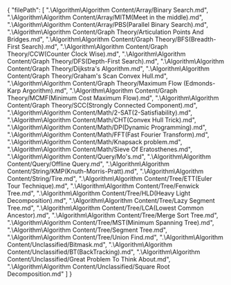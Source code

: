 {
  "filePath": [
    ".\\Algorithm\\Algorithm Content/Array/Binary Search.md",
    ".\\Algorithm\\Algorithm Content/Array/MITM(Meet in the middle).md",
    ".\\Algorithm\\Algorithm Content/Array/PBS(Parallel Binary Search).md",
    ".\\Algorithm\\Algorithm Content/Graph Theory/Articulation Points And Bridges.md",
    ".\\Algorithm\\Algorithm Content/Graph Theory/BFS(Breadth-First Search).md",
    ".\\Algorithm\\Algorithm Content/Graph Theory/CCW(Counter Clock Wise).md",
    ".\\Algorithm\\Algorithm Content/Graph Theory/DFS(Depth-First Search).md",
    ".\\Algorithm\\Algorithm Content/Graph Theory/Dijkstra's Algorithm.md",
    ".\\Algorithm\\Algorithm Content/Graph Theory/Graham's Scan Convex Hull.md",
    ".\\Algorithm\\Algorithm Content/Graph Theory/Maximum Flow (Edmonds-Karp Argorithm).md",
    ".\\Algorithm\\Algorithm Content/Graph Theory/MCMF(Minimum Cost Maximum Flow).md",
    ".\\Algorithm\\Algorithm Content/Graph Theory/SCC(Strongly Connected Component).md",
    ".\\Algorithm\\Algorithm Content/Math/2-SAT(2-Satisfiability).md",
    ".\\Algorithm\\Algorithm Content/Math/CHT(Convex Hull Trick).md",
    ".\\Algorithm\\Algorithm Content/Math/DP(Dynamic Programming).md",
    ".\\Algorithm\\Algorithm Content/Math/FFT(Fast Fourier Transform).md",
    ".\\Algorithm\\Algorithm Content/Math/Knapsack problem.md",
    ".\\Algorithm\\Algorithm Content/Math/Sieve Of Eratosthenes.md",
    ".\\Algorithm\\Algorithm Content/Query/Mo's.md",
    ".\\Algorithm\\Algorithm Content/Query/Offline Query.md",
    ".\\Algorithm\\Algorithm Content/String/KMP(Knuth-Morris-Pratt).md",
    ".\\Algorithm\\Algorithm Content/String/Tire.md",
    ".\\Algorithm\\Algorithm Content/Tree/ETT(Euler Tour Technique).md",
    ".\\Algorithm\\Algorithm Content/Tree/Fenwick Tree.md",
    ".\\Algorithm\\Algorithm Content/Tree/HLD(Heavy Light Decomposition).md",
    ".\\Algorithm\\Algorithm Content/Tree/Lazy Segment Tree.md",
    ".\\Algorithm\\Algorithm Content/Tree/LCA(Lowest Common Ancestor).md",
    ".\\Algorithm\\Algorithm Content/Tree/Merge Sort Tree.md",
    ".\\Algorithm\\Algorithm Content/Tree/MST(Minimum Spanning Tree).md",
    ".\\Algorithm\\Algorithm Content/Tree/Segment Tree.md",
    ".\\Algorithm\\Algorithm Content/Tree/Union Find.md",
    ".\\Algorithm\\Algorithm Content/Unclassified/Bitmask.md",
    ".\\Algorithm\\Algorithm Content/Unclassified/BT(BackTracking).md",
    ".\\Algorithm\\Algorithm Content/Unclassified/Great Problem To Think About.md",
    ".\\Algorithm\\Algorithm Content/Unclassified/Square Root Decomposition.md"
  ]
}